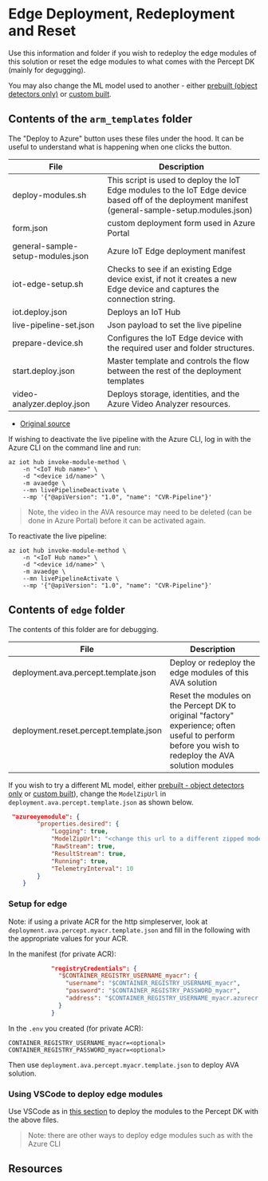 # Edge Deployment, Redeployment and Reset

Use this information and folder if you wish to redeploy the edge modules of this solution or reset the edge modules to what comes with the Percept DK (mainly for degugging).

You may also change the ML model used to another - either [prebuilt (object detectors only)](https://github.com/microsoft/azure-percept-advanced-development#model-urls) or [custom built](https://github.com/microsoft/azure-percept-advanced-development/tree/main/machine-learning-notebooks/transfer-learning-custom-azureml).

## Contents of the `arm_templates` folder

The "Deploy to Azure" button uses these files under the hood.  It can be useful to understand what is happening when one clicks the button.

| File | Description |
| --- | --- |
| deploy-modules.sh | This script is used to deploy the IoT Edge modules to the IoT Edge device based off of the deployment manifest (general-sample-setup.modules.json) |
| form.json | custom deployment form used in Azure Portal |
| general-sample-setup-modules.json | Azure IoT Edge deployment manifest |
| iot-edge-setup.sh | Checks to see if an existing Edge device exist, if not it creates a new Edge device and captures the connection string. |
| iot.deploy.json | Deploys an IoT Hub |
| live-pipeline-set.json | Json payload to set the live pipeline |
| prepare-device.sh | Configures the IoT Edge device with the required user and folder structures. |
| start.deploy.json | Master template and controls the flow between the rest of the deployment templates |
| video-analyzer.deploy.json | Deploys storage, identities, and the Azure Video Analyzer resources. |

- [Original source](https://github.com/Azure/video-analyzer/tree/main/setup)

If wishing to deactivate the live pipeline with the Azure CLI, log in with the Azure CLI on the command line and run:

```
az iot hub invoke-module-method \
    -n "<IoT Hub name>" \
    -d "<device id/name>" \
    -m avaedge \
    --mn livePipelineDeactivate \
    --mp '{"@apiVersion": "1.0", "name": "CVR-Pipeline"}'
```

> Note, the video in the AVA resource may need to be deleted (can be done in Azure Portal) before it can be activated again.

To reactivate the live pipeline:

```
az iot hub invoke-module-method \
    -n "<IoT Hub name>" \
    -d "<device id/name>" \
    -m avaedge \
    --mn livePipelineActivate \
    --mp '{"@apiVersion": "1.0", "name": "CVR-Pipeline"}'
```

## Contents of `edge` folder

The contents of this folder are for debugging.

| File | Description |
| --- | --- |
| deployment.ava.percept.template.json | Deploy or redeploy the edge modules of this AVA solution |
| deployment.reset.percept.template.json | Reset the modules on the Percept DK to original "factory" experience; often useful to perform before you wish to redeploy the AVA solution modules |

If you wish to try a different ML model, either [prebuilt - object detectors only](https://github.com/microsoft/azure-percept-advanced-development#model-urls) or [custom built](https://github.com/microsoft/azure-percept-advanced-development/tree/main/machine-learning-notebooks/transfer-learning-custom-azureml)), change the `ModelZipUrl` in `deployment.ava.percept.template.json` as shown below.

```json
 "azureeyemodule": {
        "properties.desired": {
            "Logging": true,
            "ModelZipUrl": "<change this url to a different zipped model file url>",
            "RawStream": true,
            "ResultStream": true,
            "Running": true,
            "TelemetryInterval": 10
        }
    }
```

### Setup for edge

Note: if using a private ACR for the http simpleserver, look at `deployment.ava.percept.myacr.template.json` and fill in the following with the appropriate values for your ACR.

In the manifest (for private ACR):

```json
            "registryCredentials": {
              "$CONTAINER_REGISTRY_USERNAME_myacr": {
                "username": "$CONTAINER_REGISTRY_USERNAME_myacr",
                "password": "$CONTAINER_REGISTRY_PASSWORD_myacr",
                "address": "$CONTAINER_REGISTRY_USERNAME_myacr.azurecr.io"
              }
            }
```

In the `.env` you created (for private ACR):

```
CONTAINER_REGISTRY_USERNAME_myacr=<optional>
CONTAINER_REGISTRY_PASSWORD_myacr=<optional>
```

Then use `deployment.ava.percept.myacr.template.json` to deploy AVA solution.

### Using VSCode to deploy edge modules

Use VSCode as in [this section](https://docs.microsoft.com/en-us/azure/azure-video-analyzer/video-analyzer-docs/detect-motion-emit-events-quickstart?pivots=programming-language-python#generate-and-deploy-the-deployment-manifest) to deploy the modules to the Percept DK with the above files.

> Note: there are other ways to deploy edge modules such as with the Azure CLI

## Resources


